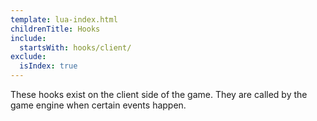 ```yaml
---
template: lua-index.html
childrenTitle: Hooks
include:
  startsWith: hooks/client/
exclude:
  isIndex: true
---
```


These hooks exist on the client side of the game. They are called by the game
engine when certain events happen.
